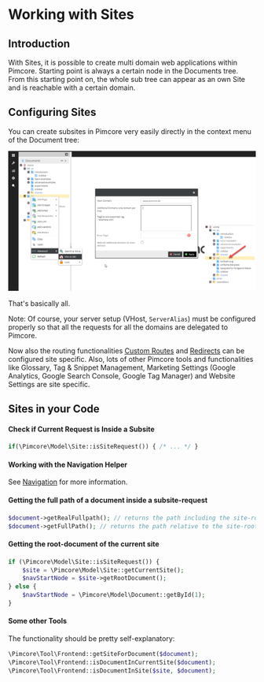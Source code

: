 # Working with Sites

## Introduction
With Sites, it is possible to create multi domain web applications within Pimcore. 
 Starting point is always a certain node in the Documents tree. From this starting point on, the whole sub tree can appear
 as an own Site and is reachable with a certain domain.  

## Configuring Sites
You can create subsites in Pimcore very easily directly in the context menu of the Document tree: 

![Configuring Sites](../../img/sites.png)

That's basically all.
 
 Note: Of course, your server setup (VHost, `ServerAlias`) must be configured properly so that all the requests for all the 
 domains are delegated to Pimcore. 
 
 
Now also the routing functionalities [Custom Routes](./02_Custom_Routes.md) and [Redirects](./04_Redirects.md) 
can be configured site specific. 
Also, lots of other Pimcore tools and functionalities like Glossary, Tag & Snippet Management, Marketing Settings 
(Google Analytics, Google Search Console, Google Tag Manager) and Website Settings are site specific. 


## Sites in your Code

#### Check if Current Request is Inside a Subsite

```php
if(\Pimcore\Model\Site::isSiteRequest()) { /* ... */ }
```

#### Working with the Navigation Helper
See [Navigation](../../03_Documents/03_Navigation.md) for more information. 


#### Getting the full path of a document inside a subsite-request
```php
$document->getRealFullpath(); // returns the path including the site-root
$document->getFullPath(); // returns the path relative to the site-root
```


#### Getting the root-document of the current site
```php
if (\Pimcore\Model\Site::isSiteRequest()) {
    $site = \Pimcore\Model\Site::getCurrentSite();
    $navStartNode = $site->getRootDocument();
} else {
    $navStartNode = \Pimcore\Model\Document::getById(1);
}
```

#### Some other Tools
The functionality should be pretty self-explanatory: 
```php
\Pimcore\Tool\Frontend::getSiteForDocument($document);
\Pimcore\Tool\Frontend::isDocumentInCurrentSite($document);
\Pimcore\Tool\Frontend::isDocumentInSite($site, $document);
```
